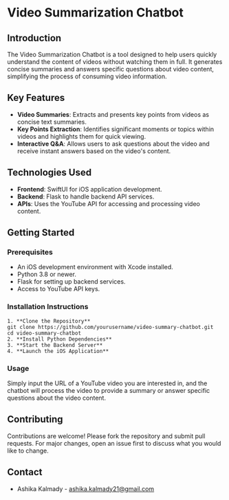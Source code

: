 # Video Summarization Chatbot

## Introduction
The Video Summarization Chatbot is a tool designed to help users quickly understand the content of videos without watching them in full. It generates concise summaries and answers specific questions about video content, simplifying the process of consuming video information.

## Key Features
- **Video Summaries**: Extracts and presents key points from videos as concise text summaries.
- **Key Points Extraction**: Identifies significant moments or topics within videos and highlights them for quick viewing.
- **Interactive Q&A**: Allows users to ask questions about the video and receive instant answers based on the video's content.

## Technologies Used
- **Frontend**: SwiftUI for iOS application development.
- **Backend**: Flask to handle backend API services.
- **APIs**: Uses the YouTube API for accessing and processing video content.

## Getting Started

### Prerequisites
- An iOS development environment with Xcode installed.
- Python 3.8 or newer.
- Flask for setting up backend services.
- Access to YouTube API keys.

### Installation Instructions
```
1. **Clone the Repository**
git clone https://github.com/yourusername/video-summary-chatbot.git
cd video-summary-chatbot
2. **Install Python Dependencies**
3. **Start the Backend Server**
4. **Launch the iOS Application**
```

### Usage
Simply input the URL of a YouTube video you are interested in, and the chatbot will process the video to provide a summary or answer specific questions about the video content.

## Contributing
Contributions are welcome! Please fork the repository and submit pull requests. For major changes, open an issue first to discuss what you would like to change.

## Contact
- Ashika Kalmady - [ashika.kalmady21@gmail.com](mailto:ashika.kalmady21@gmail.com)

